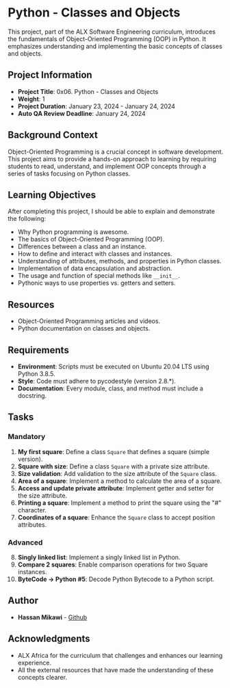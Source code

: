# Python - Classes and Objects

This project, part of the ALX Software Engineering curriculum, introduces the fundamentals of Object-Oriented Programming (OOP) in Python. It emphasizes understanding and implementing the basic concepts of classes and objects.

## Project Information

- **Project Title**: 0x06. Python - Classes and Objects
- **Weight**: 1
- **Project Duration**: January 23, 2024 - January 24, 2024
- **Auto QA Review Deadline**: January 24, 2024

## Background Context

Object-Oriented Programming is a crucial concept in software development. This project aims to provide a hands-on approach to learning by requiring students to read, understand, and implement OOP concepts through a series of tasks focusing on Python classes.

## Learning Objectives

After completing this project, I should be able to explain and demonstrate the following:

- Why Python programming is awesome.
- The basics of Object-Oriented Programming (OOP).
- Differences between a class and an instance.
- How to define and interact with classes and instances.
- Understanding of attributes, methods, and properties in Python classes.
- Implementation of data encapsulation and abstraction.
- The usage and function of special methods like `__init__`.
- Pythonic ways to use properties vs. getters and setters.

## Resources

- Object-Oriented Programming articles and videos.
- Python documentation on classes and objects.

## Requirements

- **Environment**: Scripts must be executed on Ubuntu 20.04 LTS using Python 3.8.5.
- **Style**: Code must adhere to pycodestyle (version 2.8.\*).
- **Documentation**: Every module, class, and method must include a docstring.

## Tasks

### Mandatory

1. **My first square**: Define a class `Square` that defines a square (simple version).
2. **Square with size**: Define a class `Square` with a private size attribute.
3. **Size validation**: Add validation to the size attribute of the `Square` class.
4. **Area of a square**: Implement a method to calculate the area of a square.
5. **Access and update private attribute**: Implement getter and setter for the size attribute.
6. **Printing a square**: Implement a method to print the square using the "#" character.
7. **Coordinates of a square**: Enhance the `Square` class to accept position attributes.

### Advanced

8. **Singly linked list**: Implement a singly linked list in Python.
9. **Compare 2 squares**: Enable comparison operations for two Square instances.
10. **ByteCode -> Python #5**: Decode Python Bytecode to a Python script.

## Author

- **Hassan Mikawi** - [Github](https://github.com/Hassan220022)

## Acknowledgments

- ALX Africa for the curriculum that challenges and enhances our learning experience.
- All the external resources that have made the understanding of these concepts clearer.

